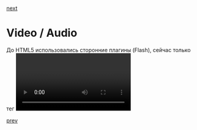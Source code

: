 <a href="09.md">next</a>

<h1>Video / Audio</h1>

<div>
До HTML5 использовались сторонние плагины (Flash), сейчас только тег <video> (<audio>). 

MDN <a href="https://developer.mozilla.org/en-US/docs/Web/HTML/Element/video">video</a>

Атрибут controls предоставляет управление контентом тега по умолчанию, подгрузка через атрибут src. 
Тег видео выступает контейнером для тегов source, в которых указываются различные форматы, 
на случай если браузер пользователя не поддерживает указанный формат.

Тег <track> мета информация о видео контенте, также потомок video, через src подгружается файл с расширением .vvt формата (WEBVTT). 
Атрибут poster изображение для не активного тега video. Атрибут loop циклическое проигрование контента.
Audio форматы: mp3, ogg, wav. 
</div>

<a href="07.md">prev</a>